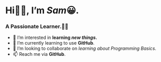 # Hi👋🏻, I’m *Sam*😀.
### A Passionate Learner.👨‍💻
- 👀 I’m interested in **learning _new things_.**
- 🌱 I’m currently learning to use **GitHub**.
- 💞️ I’m looking to collaborate on _learning about Programming Basics_.
- 📫 Reach me via __GitHub__.

<!---
SamSPDev/SamSPDev is a ✨ special ✨ repository because its `README.md` (this file) appears on your GitHub profile.
You can click the Preview link to take a look at your changes.
--->
